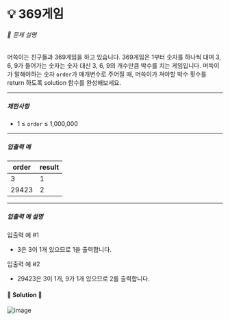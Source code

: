 # 💡 369게임
 
###### 📃 문제 설명

머쓱이는 친구들과 369게임을 하고 있습니다. 369게임은 1부터 숫자를 하나씩 대며 3, 6, 9가 들어가는 숫자는 숫자 대신 3, 6, 9의 개수만큼 박수를 치는 게임입니다. 머쓱이가 말해야하는 숫자 `order`가 매개변수로 주어질 때, 머쓱이가 쳐야할 박수 횟수를 return 하도록 solution 함수를 완성해보세요.

---

##### 제한사항

- 1 ≤ `order` ≤ 1,000,000

---

##### 입출력 예

| order | result |
| ----- | ------ |
| 3     | 1      |
| 29423 | 2      |

---

##### 입출력 예 설명

입출력 예 #1

- 3은 3이 1개 있으므로 1을 출력합니다.

입출력 예 #2

- 29423은 3이 1개, 9가 1개 있으므로 2를 출력합니다.

#### 🔑 Solution 🔑

![image](https://user-images.githubusercontent.com/116260619/216533257-21992ce8-de5e-41fd-8f42-5962042213e5.png)
